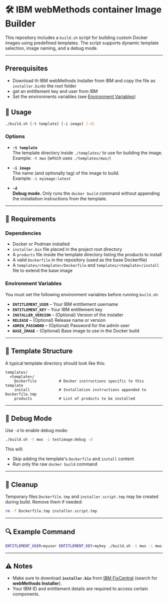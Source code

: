 # 🛠 IBM webMethods container Image Builder

This repository includes a `build.sh` script for building custom Docker images using predefined templates. The script supports dynamic template selection, image naming, and a debug mode.

---

## Prerequisites

- Download th IBM webMethods Installer from IBM and copy the file as ```installer.bin```to the root folder
- get an entitlement key and user from IBM
- Set the environments variables (see [Environment Variables](#Environment-Variables))

## 🚀 Usage

```bash
./build.sh [-t template] [-i image] [-d]
```

### **Options**
- **`-t template`**  
  The template directory inside `./templates/` to use for building the image.  
  Example: `-t mws` (which uses `./templates/mws/`)

- **`-i image`**  
  The name (and optionally tag) of the image to build.  
  Example: `-i myimage:latest`

- **`-d`**  
  **Debug mode.** Only runs the `docker build` command without appending the installation instructions from the template.

---

## 🔧 Requirements

### **Dependencies**
- Docker or Podman installed
- `installer.bin` file placed in the project root directory
- A `products` file inside the template directory listing the products to install
- A valid `Dockerfile` in the repository (used as the base Dockerfile)
- A `templates/<template>/Dockerfile` and `templates/<template>/install` file to extend the base image

### **Environment Variables**
You must set the following environment variables before running `build.sh`:
- **`ENTITLEMENT_USER`** – Your IBM entitlement username
- **`ENTITLEMENT_KEY`** – Your IBM entitlement key
- **`INSTALLER_VERSION`** – (Optional) Version of the installer
- **`RELEASE`** – (Optional) Release name or version
- **`ADMIN_PASSWORD`** – (Optional) Password for the admin user
- **`BASE_IMAGE`** – (Optional) Base image to use in the Docker build

---

## 📂 Template Structure

A typical template directory should look like this:
```
templates/
  <template>/
    Dockerfile          # Docker instructions specific to this template
    install             # Installation instructions appended to Dockerfile.tmp
    products            # List of products to be installed
```

---

## 🧪 Debug Mode

Use `-d` to enable debug mode:
```bash
./build.sh -t mws -i testimage:debug -d
```
This will:
- Skip adding the template's `Dockerfile` and `install` content
- Run only the raw `docker build` command

---

## 🧹 Cleanup

Temporary files `Dockerfile.tmp` and `installer.script.tmp` may be created during build. Remove them if needed:
```bash
rm -f Dockerfile.tmp installer.script.tmp
```

---

## 🔍 Example Command

```bash
ENTITLEMENT_USER=myuser ENTITLEMENT_KEY=mykey ./build.sh -t mws -i mws-custom:10.15
```

---

## ⚠️ Notes

- Make sure to download **`installer.bin`** from [IBM FixCentral](https://www.ibm.com/support/fixcentral/) (search for **webMethods Installer**).
- Your IBM ID and entitlement details are required to access certain components.
